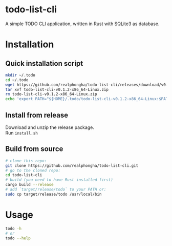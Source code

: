 # todo-list-cli
A simple TODO CLI application, written in Rust with SQLite3 as database.

# Installation
## Quick installation script
```bash
mkdir ~/.todo
cd ~/.todo
wget https://github.com/realphongha/todo-list-cli/releases/download/v0.1.2/todo-list-cli-v0.1.2-x86_64-Linux.zip
tar xvf todo-list-cli-v0.1.2-x86_64-Linux.zip
rm todo-list-cli-v0.1.2-x86_64-Linux.zip
echo 'export PATH="${HOME}/.todo/todo-list-cli-v0.1.2-x86_64-Linux:$PATH"' >> ~/.bashrc
```
## Install from release
Download and unzip the release package.  
Run `install.sh`

## Build from source
```bash
# clone this repo:
git clone https://github.com/realphongha/todo-list-cli.git
# go to the cloned repo:
cd todo-list-cli
# build (you need to have Rust installed first)
cargo build --release
# add `target/release/todo` to your PATH or:
sudo cp target/release/todo /usr/local/bin
```

# Usage
```bash
todo -h
# or
todo --help
```
